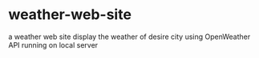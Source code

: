 # weather-web-site
a weather web site display the weather of desire city using OpenWeather API running on local server

